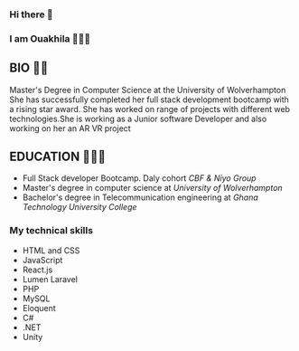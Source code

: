 ### Hi there 👋
### I am Ouakhila 🧕🏾😎


## BIO 🧕🏾

 Master's Degree in Computer Science at the University of Wolverhampton She has successfully completed her full stack development bootcamp with a rising star award. She has worked on range of projects with different web technologies.She is working as a Junior software Developer and also working on her an AR VR project

## EDUCATION 👩🏾‍💻

- Full Stack developer Bootcamp. Daly cohort _CBF & Niyo Group_
- Master's degree in computer science at _University of Wolverhampton_
- Bachelor's degree in Telecommunication engineering at _Ghana Technology University College_

### My technical skills 
- HTML and CSS 
- JavaScript 
- React.js
- Lumen Laravel 
- PHP
- MySQL
- Eloquent
- C#
- .NET
- Unity








